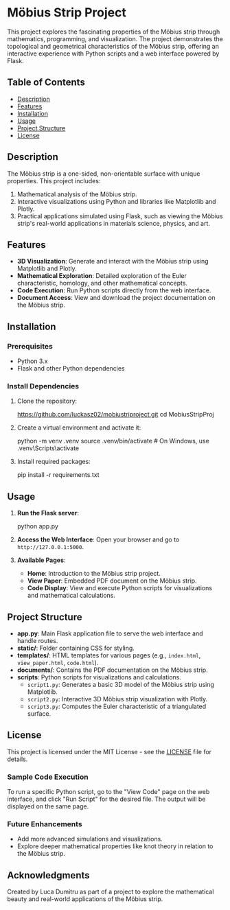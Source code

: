 # Möbius Strip Project

This project explores the fascinating properties of the Möbius strip through mathematics, programming, and visualization. The project demonstrates the topological and geometrical characteristics of the Möbius strip, offering an interactive experience with Python scripts and a web interface powered by Flask.

## Table of Contents

- [Description](#description)
- [Features](#features)
- [Installation](#installation)
- [Usage](#usage)
- [Project Structure](#project-structure)
- [License](#license)

## Description

The Möbius strip is a one-sided, non-orientable surface with unique properties. This project includes:

1. Mathematical analysis of the Möbius strip.
2. Interactive visualizations using Python and libraries like Matplotlib and Plotly.
3. Practical applications simulated using Flask, such as viewing the Möbius strip's real-world applications in materials science, physics, and art.

## Features

- **3D Visualization**: Generate and interact with the Möbius strip using Matplotlib and Plotly.
- **Mathematical Exploration**: Detailed exploration of the Euler characteristic, homology, and other mathematical concepts.
- **Code Execution**: Run Python scripts directly from the web interface.
- **Document Access**: View and download the project documentation on the Möbius strip.

## Installation

### Prerequisites

- Python 3.x
- Flask and other Python dependencies

### Install Dependencies

1. Clone the repository:

   https://github.com/luckasz02/mobiustriproject.git
   cd MobiusStripProj

2. Create a virtual environment and activate it:

   python -m venv .venv
   source .venv/bin/activate # On Windows, use .venv\Scripts\activate

3. Install required packages:

   pip install -r requirements.txt

## Usage

1. **Run the Flask server**:

   python app.py

2. **Access the Web Interface**:
   Open your browser and go to `http://127.0.0.1:5000`.

3. **Available Pages**:
   - **Home**: Introduction to the Möbius strip project.
   - **View Paper**: Embedded PDF document on the Möbius strip.
   - **Code Display**: View and execute Python scripts for visualizations and mathematical calculations.

## Project Structure

- **app.py**: Main Flask application file to serve the web interface and handle routes.
- **static/**: Folder containing CSS for styling.
- **templates/**: HTML templates for various pages (e.g., `index.html`, `view_paper.html`, `code.html`).
- **documents/**: Contains the PDF documentation on the Möbius strip.
- **scripts**: Python scripts for visualizations and calculations.
  - `script1.py`: Generates a basic 3D model of the Möbius strip using Matplotlib.
  - `script2.py`: Interactive 3D Möbius strip visualization with Plotly.
  - `script3.py`: Computes the Euler characteristic of a triangulated surface.

## License

This project is licensed under the MIT License - see the [LICENSE](LICENSE) file for details.

### Sample Code Execution

To run a specific Python script, go to the "View Code" page on the web interface, and click "Run Script" for the desired file. The output will be displayed on the same page.

### Future Enhancements

- Add more advanced simulations and visualizations.
- Explore deeper mathematical properties like knot theory in relation to the Möbius strip.

## Acknowledgments

Created by Luca Dumitru as part of a project to explore the mathematical beauty and real-world applications of the Möbius strip.
